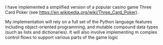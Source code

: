 I have implemented a simplified version of a popular casino game Three
Card Poker (see https://en.wikipedia.org/wiki/Three_Card_Poker).

My implementation will rely on a full set of the Python language features including object-oriented programming, and mutable compound data types
(such as lists and dictionaries). It will also involve implementing m complex control flows to support various parts of the game logic
